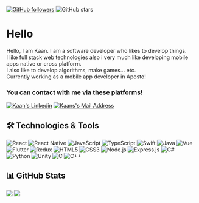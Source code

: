 [![GitHub followers](https://img.shields.io/github/followers/kaanmertkoc?style=social)](https://github.com/kaanmertkoc?tab=followers)
![GitHub stars](https://img.shields.io/github/stars/kaanmertkoc?style=social)

# Hello

<p>
    Hello, I am Kaan. I am a software developer who likes to develop things.
    <br />
    I like full stack web technologies also i very much like developing mobile apps native or cross platform.
    <br />
    I also like to develop algorithms, make games... etc.
    <br />
    Currently working as a mobile app developer in Aposto!

### You can contact with me via these platforms!

<a href="https://www.linkedin.com/in/kaan-mert-ko%C3%A7-2a57b5202/" target="_blank" rel="nofollow">
<img alt="Kaan's Linkedin"
src="https://img.shields.io/badge/LinkedIn-0077B5?style=for-the-badge&logo=linkedin&logoColor=white" /></a>
<a href="mailto:kaanmertkocbus@gmail.com" target="_blank" rel="nofollow"><img alt="Kaans's Mail Address" src="https://img.shields.io/badge/Gmail-D14836?style=for-the-badge&logo=gmail&logoColor=white" /></a>

## 🛠 Technologies & Tools

<div>
<img alt="React" src="https://img.shields.io/badge/React-20232A?style=for-the-badge&logo=react&logoColor=61DAFB"></img>
<img alt="React Native" src="https://img.shields.io/badge/React_Native-20232A?style=for-the-badge&logo=react&logoColor=61DAFB"></img>
<img alt="JavaScript" src="https://img.shields.io/badge/JavaScript-323330?style=for-the-badge&logo=javascript&logoColor=F7DF1E"/>
<img alt="TypeScript" src="https://img.shields.io/badge/TypeScript-007ACC?style=for-the-badge&logo=typescript&logoColor=white" />
<img alt="Swift" src="https://img.shields.io/badge/Swift-FA7343?style=for-the-badge&logo=swift&logoColor=white"> </img>
<img alt="Java" src="https://img.shields.io/badge/Java-ED8B00?style=for-the-badge&logo=java&logoColor=white"></img>
<img alt="Vue" src="https://img.shields.io/badge/Vue.js-35495E?style=for-the-badge&logo=vue.js&logoColor=4FC08D"> </img>
<img alt="Flutter" src="https://img.shields.io/badge/Flutter-02569B?style=for-the-badge&logo=flutter&logoColor=white"> </img>
<img alt="Redux" src="https://img.shields.io/badge/Redux-593D88?style=for-the-badge&logo=redux&logoColor=white"></img>
<img alt="HTML5" src="https://img.shields.io/badge/HTML5-E34F26?style=for-the-badge&logo=html5&logoColor=white"></img>
<img alt="CSS3" src="https://img.shields.io/badge/CSS3-1572B6?style=for-the-badge&logo=css3&logoColor=white"></img>
<img alt="Node.js" src="https://img.shields.io/badge/Node.js-43853D?style=for-the-badge&logo=node.js&logoColor=white"></img>
<img alt="Express.js" src="https://img.shields.io/badge/Express.js-404D59?style=for-the-badge"></img>
<img alt="C#" src="https://img.shields.io/badge/C%23-239120?style=for-the-badge&logo=c-sharp&logoColor=white"> </img>
<img alt="Python" src="https://img.shields.io/badge/Python-14354C?style=for-the-badge&logo=python&logoColor=white"></img>
<img alt="Unity" src="https://img.shields.io/badge/Unity-100000?style=for-the-badge&logo=unity&logoColor=white"> </img>
<img alt="C" src="https://img.shields.io/badge/C-00599C?style=for-the-badge&logo=c&logoColor=white"></img>
<img alt="C++" src="https://img.shields.io/badge/C%2B%2B-00599C?style=for-the-badge&logo=c%2B%2B&logoColor=white"></img>

</div>

## 📊 GitHub Stats

<div>
  <img src="https://github-readme-stats.vercel.app/api?username=kaanmertkoc&count_private=true&show_icons=true&theme=tokyonight">
  <img src="https://github-readme-stats.vercel.app/api/top-langs/?username=kaanmertkoc&hide=html,ruby&layout=compact&show_icons=true&theme=tokyonight">
</div>
